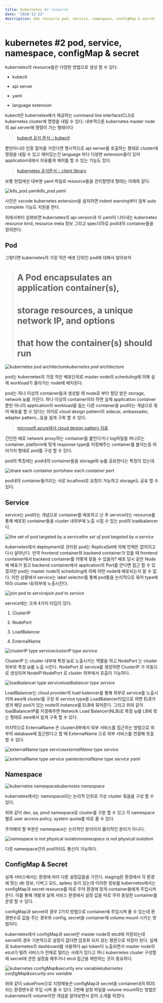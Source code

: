 ```yaml
---
title: Kubernetes #2 resource
date: "2018-12-23"
description: k8s resource pod, service, namespace, configMap & secret
---
```


# kubernetes #2 pod, service, namespace, configMap & secret

kubernetes의 resource들은 다양한 방법으로 생성 할 수 있다.

* kubectl

* api server

* yaml

* language extension

kubectl은 kubernetes에서 제공하는 command line interface(CLI)로 kubernetes cluster에 명령을 내릴 수 있다. 내부적으론 kubernetes master node의 api server에 명령이 가는 형태이다
> [kubectl 공식 문서 :: kubectl](https://kubernetes.io/docs/reference/kubectl/overview/)

뿐만아니라 인증 절차를 거친다면 명시적으로 api server를 호출하는 형태로 cluster에 명령을 내릴 수 있고 재미있는건 language 마다 다양한 extension들이 있어 application내에서 자유롭게 제어를 할 수 있는 기능도 있다.
> [kubernetes 공식문서 :: client library](https://kubernetes.io/docs/reference/using-api/client-libraries/)

보통 현업에선 대부분 yaml 파일로 resource들을 관리할텐데 형태는 아래와 같다.

![k8s_pod.yaml](https://cdn-images-1.medium.com/max/2000/1*yExyfJcq0VYjnhEXvurizQ.png)*k8s_pod.yaml*

사진은 vscode kubernetes extension을 설치하면 indent warning부터 일부 auto complete 기능도 지원을 한다.

위에서부터 살펴보면 kubernetes의 api version과 이 yaml이 나타내는 kubernetes resource kind, resource meta 정보 그리고 spec이하로 pod내의 container들을 정의한다.

## Pod

그렇다면 kubernetes의 가장 작은 배포 단위인 pod에 대해서 알아보자
> # A Pod encapsulates an application container(s),
> # storage resources, a unique network IP, and options
> # that how the container(s) should run

![kubernetes pod architecture](https://cdn-images-1.medium.com/max/3176/1*Y9Tg7mvjUqmAFopF6wbHnw.png)*kubernetes pod architecture*

pod는 kubernetes의 가장 작은 배포단위로 master node의 scheduling에 의해 실제 workload가 올라가는 node에 배치된다.

pod는 하나 이상의 container들과 생성될 때 node로 부터 할당 받은 storage, network ip를 가진다. 하나 이상의 container이라 하면 실제 application container뿐만 아니라 application의 workload를 돕는 다른 container을 pod라는 개념으로 묶어 배포를 할 수 있다는 의미로 cloud design pattern의 sidecar, ambassador, adapter pattern,..등을 쉽게 구축 할 수 있다.
> [microsoft azure에서 cloud design pattern 자료](https://docs.microsoft.com/ko-kr/azure/architecture/patterns/)

간단한 예로 network proxy하는 container를 붙인다거나 log파일을 퍼나르는 container, platform에 맞게 response type을 지정해주는 container를 붙이는등 여러가지 형태로 pod를 구성 할 수 있다.

pod의 특징에는 pod내의 container들을 storage와 ip를 공유한다는 특징이 있는데

![share each container port](https://cdn-images-1.medium.com/max/3356/1*0dz0sk1Mhb8YviK6fpqOuA.png)*share each container port*

pod내의 container들끼리는 서로 localhost로 요청이 가능하고 storage도 공유 할 수 있다.

## Service

service는 pod라는 개념으로 container를 배포하고 난 후 service라는 resource를 통해 배포된 container들을 cluster 내외부에 노출 시킬 수 있는 pod의 loadbalancer다.

![the set of pod targeted by a service](https://cdn-images-1.medium.com/max/4100/1*QkKZa6xatrexevyfOCh-pA.png)*the set of pod targeted by a service*

kubernetes에서 deployment로 관리된 pod는 ReplicaSet에 의해 언제든 없어지고 다시 살아난다. 만약 frontend container와 backend container가 있을 때 frontend container에서 backend container를 어떻게 찾을 수 있을까? 배포 당시 같은 Node에 배포가 됬고 backend container에서 application의 Port를 안다면 접근 할 수 있겠지만 pod는 master node의 scheduling에 의해 어떤 node에 배포되는지 알 수 없다. 이런 상황에서 service는 label selector를 통해 pod들을 논리적으로 묶어 type에 따라 cluster 내/외부에 노출시킨다.

![join pod to service](https://cdn-images-1.medium.com/max/4792/1*SPt_7cm2Z1odPVdObogaHw.png)*join pod to service*

service에는 크게 4가지 타입이 있다.

1. ClusterIP

1. NodePort

1. LoadBalancer

1. ExternalName

![clusterIP type service](https://cdn-images-1.medium.com/max/2000/0*tZbn3fTdgZyWsgz6)*clusterIP type service*

ClusterIP 는 cluster 내부에 특정 ip로 노출시키는 역활을 하고 NodePort 는 cluster 외부로 특정 ip를 노출 시킨다. NodePort 로 service를 생성하면 ClusterIP 가 자동으로 생성되며 NodeIP:NodePort 로 cluster 외부에서 호출이 가능하다.

![loadbalancer type service](https://cdn-images-1.medium.com/max/2000/0*EEPGK2QM_UMgWYaP)*loadbalancer type service*

LoadBalancer는 cloud provider의 load balancer를 통해 외부로 service를 노출시키며 aws에 cluster를 구성 후 service type을 LoadBalancer타입으로 하면 ELB가 생겨 해당 pod가 있는 node의 instance를 ELB에 묶어준다. 그리고 위와 같이 loadBalancerIP를 지정해주면 Network Load Balancer(NLB)로 특정 ip를 LB에 엮는 형태로 aws에서 쉽게 구축 할 수 있다.

마지막으로 ExternalName 은 cluster내부에서 외부 서비스를 접근하는 방법으로 외부의 database에 접근한다고 할 때 ExternalName 으로 외부 서비스를 연결해 호출 할 수 있다.

![externalName type service](https://cdn-images-1.medium.com/max/2624/1*uzmYeqSy_8Uter224Jd2DA.png)*externalName type service*

![externalName type service yaml](https://cdn-images-1.medium.com/max/2224/1*uUNhkyrXL5C1VOn9aSMKbA.png)*externalName type service yaml*

## Namespace

![kubernetes namespace](https://cdn-images-1.medium.com/max/4880/1*zSTrQt8ePD1K8W1fOa4ySA.png)*kubernetes namespace*

kubernetes에서는 namespace라는 논리적 단위로 가상 cluster 묶음을 구성 할 수 있다.

위와 같이 dev, qa, prod namespace로 cluster를 구분 할 수 있고 각 namespace별로 user access policy, system quota를 따로 줄 수 있다.

주의해야 할 부분은 namespace는 논리적인 분리이지 물리적인 분리가 아니다.

![namespace is not physical isolation](https://cdn-images-1.medium.com/max/4520/1*rsmCPG3lKruqbPtBI9eHzg.png)*namespace is not physical isolation*

다른 namespace간의 pod끼리도 통신이 가능하다.

## ConfigMap & Secret

실제 서비스에서는 환경에 따라 다른 설정값들을 가진다. staging된 환경에서 각 환경에 맞는 db 정보, 디버그 모드, apikey 등이 있는데 이러한 정보를 kubernetes에서는 configMap과 secret resource를 따로 두어 환경에 맞게 container들에게 주입시켜준다. 이를 통해 개발과 실제 서비스 환경에서 설정 값을 따로 주어 동일한 container를 운영 할 수 있다.

configMap과 secret의 경우 2가지 방법으로 container에 주입시켜 줄 수 있는데 환경변수로 값을 주는 경우와 config, secret을 container에 volume mount 시키는 방법이다.

kubernetes에서 configMap과 secret은 master node의 etcd에 저장되는데 secret의 경우 기본적으로 설정이 없다면 암호화 되지 않는 평문으로 저장이 된다. 실제로 kubernetes의 dashboard를 사용하다 api token이 노출되면서 master node의 etcd가 털려 서비스가 전체로 털리는 사례가 있다고 하니 kubernetes cluster 구성할 때 secret에 관한 설정을 해주거나 etcd 접근을 제한하는 것이 중요하다.

![kubernetes configMap&security env variable](https://cdn-images-1.medium.com/max/3428/1*DHlcoyKn-wdRQwMMJHu49w.png)*kubernetes configMap&security env variable*

위와 같이 valueFrom으로 지정해놓은 configMap과 secret을 container내의 RDS라는 환경변수로 주입 시켜 줄 수 있다. 2번째 설정 파일을 volume mount하는 방법은 kubernetes의 volume이란 개념을 알아보면서 같이 소개를 하겠다.
